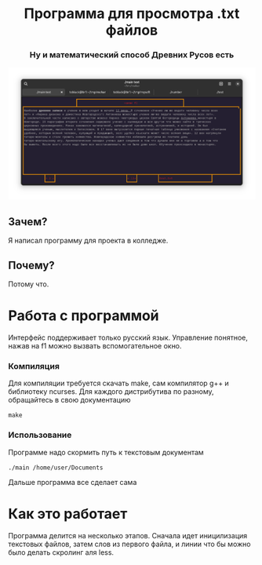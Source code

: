 <h1 align="center">Программа для просмотра .txt файлов</h1>
<h3 align="center">Ну и математический способ Древних Русов есть</h3>

![mohar](image.png "mohoar")

## Зачем?
Я написал программу для проекта в колледже.

## Почему?
Потому что.

# Работа с программой
Интерфейс поддерживает только русский язык. Управление понятное, нажав на f1 можно вызвать вспомогательное окно.

### Компиляция
Для компиляции требуется скачать make, сам компилятор g++ и библиотеку ncurses. Для каждого дистрибутива по разному, обращайтесь в свою документацию 
```
make
```

### Использование
Программе надо скормить путь к текстовым документам
```
./main /home/user/Documents
```
Дальше программа все сделает сама

# Как это работает
Программа делится на несколько этапов. Сначала идет иницилизация текстовых файлов, затем слов из первого файла, и линии что бы можно было делать скролинг аля less. 
